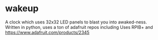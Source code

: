 # wakeup
A clock which uses 32x32 LED panels to blast you into awaked-ness. Written in python, uses a ton of adafruit repos including 
Uses RPIB+ and https://www.adafruit.com/products/2345

